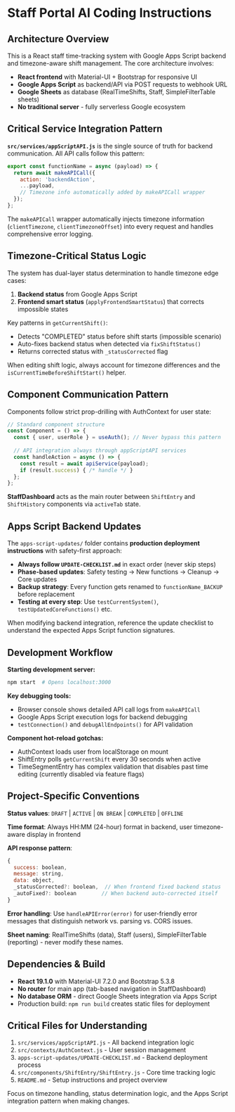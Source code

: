 # Staff Portal AI Coding Instructions

## Architecture Overview

This is a React staff time-tracking system with Google Apps Script backend and timezone-aware shift management. The core architecture involves:

- **React frontend** with Material-UI + Bootstrap for responsive UI
- **Google Apps Script** as backend/API via POST requests to webhook URL
- **Google Sheets** as database (RealTimeShifts, Staff, SimpleFilterTable sheets)
- **No traditional server** - fully serverless Google ecosystem

## Critical Service Integration Pattern

**`src/services/appScriptAPI.js`** is the single source of truth for backend communication. All API calls follow this pattern:

```javascript
export const functionName = async (payload) => {
  return await makeAPICall({
    action: 'backendAction',
    ...payload,
    // Timezone info automatically added by makeAPICall wrapper
  });
};
```

The `makeAPICall` wrapper automatically injects timezone information (`clientTimezone`, `clientTimezoneOffset`) into every request and handles comprehensive error logging.

## Timezone-Critical Status Logic

The system has dual-layer status determination to handle timezone edge cases:

1. **Backend status** from Google Apps Script
2. **Frontend smart status** (`applyFrontendSmartStatus`) that corrects impossible states

Key patterns in `getCurrentShift()`:
- Detects "COMPLETED" status before shift starts (impossible scenario)
- Auto-fixes backend status when detected via `fixShiftStatus()`
- Returns corrected status with `_statusCorrected` flag

When editing shift logic, always account for timezone differences and the `isCurrentTimeBeforeShiftStart()` helper.

## Component Communication Pattern

Components follow strict prop-drilling with AuthContext for user state:

```javascript
// Standard component structure
const Component = () => {
  const { user, userRole } = useAuth(); // Never bypass this pattern
  
  // API integration always through appScriptAPI services
  const handleAction = async () => {
    const result = await apiService(payload);
    if (result.success) { /* handle */ }
  };
};
```

**StaffDashboard** acts as the main router between `ShiftEntry` and `ShiftHistory` components via `activeTab` state.

## Apps Script Backend Updates

The `apps-script-updates/` folder contains **production deployment instructions** with safety-first approach:

- **Always follow `UPDATE-CHECKLIST.md`** in exact order (never skip steps)
- **Phase-based updates**: Safety testing → New functions → Cleanup → Core updates
- **Backup strategy**: Every function gets renamed to `functionName_BACKUP` before replacement
- **Testing at every step**: Use `testCurrentSystem()`, `testUpdatedCoreFunctions()` etc.

When modifying backend integration, reference the update checklist to understand the expected Apps Script function signatures.

## Development Workflow

**Starting development server:**
```bash
npm start  # Opens localhost:3000
```

**Key debugging tools:**
- Browser console shows detailed API call logs from `makeAPICall`
- Google Apps Script execution logs for backend debugging
- `testConnection()` and `debugAllEndpoints()` for API validation

**Component hot-reload gotchas:**
- AuthContext loads user from localStorage on mount
- ShiftEntry polls `getCurrentShift` every 30 seconds when active
- TimeSegmentEntry has complex validation that disables past time editing (currently disabled via feature flags)

## Project-Specific Conventions

**Status values**: `DRAFT` | `ACTIVE` | `ON BREAK` | `COMPLETED` | `OFFLINE`

**Time format**: Always HH:MM (24-hour) format in backend, user timezone-aware display in frontend

**API response pattern**:
```javascript
{
  success: boolean,
  message: string,
  data: object,
  _statusCorrected?: boolean,  // When frontend fixed backend status
  _autoFixed?: boolean        // When backend auto-corrected itself
}
```

**Error handling**: Use `handleAPIError(error)` for user-friendly error messages that distinguish network vs. parsing vs. CORS issues.

**Sheet naming**: RealTimeShifts (data), Staff (users), SimpleFilterTable (reporting) - never modify these names.

## Dependencies & Build

- **React 19.1.0** with Material-UI 7.2.0 and Bootstrap 5.3.8
- **No router** for main app (tab-based navigation in StaffDashboard)
- **No database ORM** - direct Google Sheets integration via Apps Script
- Production build: `npm run build` creates static files for deployment

## Critical Files for Understanding

1. `src/services/appScriptAPI.js` - All backend integration logic
2. `src/contexts/AuthContext.js` - User session management
3. `apps-script-updates/UPDATE-CHECKLIST.md` - Backend deployment process
4. `src/components/ShiftEntry/ShiftEntry.js` - Core time tracking logic
5. `README.md` - Setup instructions and project overview

Focus on timezone handling, status determination logic, and the Apps Script integration pattern when making changes.